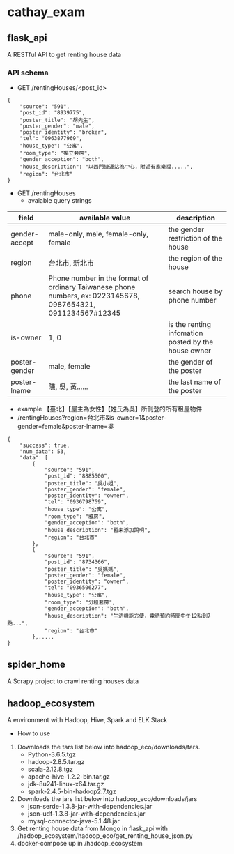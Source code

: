 # cathay_exam

## flask_api
A RESTful API to get renting house data

### API schema
- GET /rentingHouses/<post_id>
```
{
    "source": "591",
    "post_id": "8939775",
    "poster_title": "胡先生",
    "poster_gender": "male",
    "poster_identity": "broker",
    "tel": "0963877969",
    "house_type": "公寓",
    "room_type": "獨立套房",
    "gender_acception": "both",
    "house_description": "以西門捷運站為中心，附近有家樂福.....",
    "region": "台北市"
}
```
- GET /rentingHouses
  - avaiable query strings

| field | available value | description |
| ------ | ----------- | ------ |
| gender-accept   | male-only, male, female-only, female | the gender restriction of the house
| region | 台北市, 新北市 | the region of the house
| phone    | Phone number in the format of ordinary Taiwanese phone numbers, ex:  0223145678, 0987654321, 0911234567#12345  | search house by phone number
|is-owner| 1, 0| is the renting infomation posted by the house owner|
|poster-gender|male, female|the gender of the poster
|poster-lname|陳, 吳, 黃...... |the last name of the poster|

  - example 【臺北】【屋主為女性】【姓氏為吳】所刊登的所有租屋物件
  - /rentingHouses?region=台北市&is-owner=1&poster-gender=female&poster-lname=吳
```
{
    "success": true,
    "num_data": 53,
    "data": [
        {
            "source": "591",
            "post_id": "8885500",
            "poster_title": "吳小姐",
            "poster_gender": "female",
            "poster_identity": "owner",
            "tel": "0936798759",
            "house_type": "公寓",
            "room_type": "雅房",
            "gender_acception": "both",
            "house_description": "暫未添加說明",
            "region": "台北市"
        },
        {
            "source": "591",
            "post_id": "8734366",
            "poster_title": "吳媽媽",
            "poster_gender": "female",
            "poster_identity": "owner",
            "tel": "0936506277",
            "house_type": "公寓",
            "room_type": "分租套房",
            "gender_acception": "both",
            "house_description": "生活機能方便，電話預約時間中午12點到7點...",
            "region": "台北市"
        },.....
}
```

## spider_home
A Scrapy project to crawl renting houses data

## hadoop_ecosystem
A environment with Hadoop, Hive, Spark and ELK Stack

- How to use
1. Downloads the tars list below into hadoop_eco/downloads/tars.  
    - Python-3.6.5.tgz
    - hadoop-2.8.5.tar.gz
    - scala-2.12.8.tgz
    - apache-hive-1.2.2-bin.tar.gz
    - jdk-8u241-linux-x64.tar.gz
    - spark-2.4.5-bin-hadoop2.7.tgz
2.  Downloads the jars list below into hadoop_eco/downloads/jars
    - json-serde-1.3.8-jar-with-dependencies.jar
    - json-udf-1.3.8-jar-with-dependencies.jar
    - mysql-connector-java-5.1.48.jar
3.  Get renting house data from Mongo in flask_api with /hadoop_ecosystem/hadoop_eco/get_renting_house_json.py
4.  docker-compose up in /hadoop_ecosystem 
